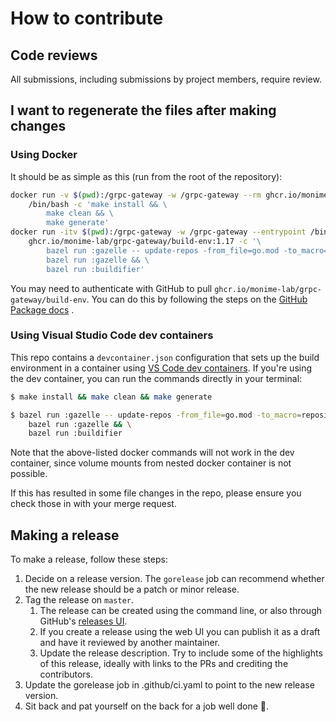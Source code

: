 # How to contribute

## Code reviews

All submissions, including submissions by project members, require review.

## I want to regenerate the files after making changes

### Using Docker

It should be as simple as this (run from the root of the repository):

```bash
docker run -v $(pwd):/grpc-gateway -w /grpc-gateway --rm ghcr.io/monime-lab/grpc-gateway/build-env:1.17 \
    /bin/bash -c 'make install && \
        make clean && \
        make generate'
docker run -itv $(pwd):/grpc-gateway -w /grpc-gateway --entrypoint /bin/bash --rm \
    ghcr.io/monime-lab/grpc-gateway/build-env:1.17 -c '\
        bazel run :gazelle -- update-repos -from_file=go.mod -to_macro=repositories.bzl%go_repositories && \
        bazel run :gazelle && \
        bazel run :buildifier'
```

You may need to authenticate with GitHub to pull `ghcr.io/monime-lab/grpc-gateway/build-env`.
You can do this by following the steps on
the [GitHub Package docs](https://help.github.com/en/packages/using-github-packages-with-your-projects-ecosystem/configuring-docker-for-use-with-github-packages#authenticating-to-github-packages)
.

### Using Visual Studio Code dev containers

This repo contains a `devcontainer.json` configuration that sets up the build environment in a container using
[VS Code dev containers](https://code.visualstudio.com/docs/remote/containers). If you're using the dev container,
you can run the commands directly in your terminal:

```sh
$ make install && make clean && make generate
```

```sh
$ bazel run :gazelle -- update-repos -from_file=go.mod -to_macro=repositories.bzl%go_repositories && \
    bazel run :gazelle && \
    bazel run :buildifier
```

Note that the above-listed docker commands will not work in the dev container, since volume mounts from
nested docker container is not possible.

If this has resulted in some file changes in the repo, please ensure you check those in with your merge request.

## Making a release

To make a release, follow these steps:

1. Decide on a release version. The `gorelease` job can
   recommend whether the new release should be a patch or minor release.
1. Tag the release on `master`.
   1. The release can be created using the command line, or also through GitHub's [releases
      UI](https://github.com/monime-lab/grpc-gateway/releases/new).
   1. If you create a release using the web UI you can publish it as a draft and have it
      reviewed by another maintainer.
   1. Update the release description. Try to include some of the highlights of this release,
      ideally with links to the PRs and crediting the contributors.
1. Update the gorelease job in .github/ci.yaml to point to the new release version.
1. Sit back and pat yourself on the back for a job well done :clap:.
